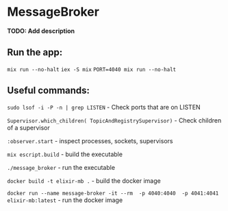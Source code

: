 # MessageBroker

**TODO: Add description**

## Run the app:
`mix run --no-halt`
`iex -S mix`
`PORT=4040 mix run --no-halt`

## Useful commands:
`sudo lsof -i -P -n | grep LISTEN` - Check ports that are on LISTEN

`Supervisor.which_children( TopicAndRegistrySupervisor)` - Check children of a supervisor

`:observer.start` - inspect processes, sockets, supervisors

`mix escript.build` - build the executable

`./message_broker` - run the executable

`docker build -t elixir-mb .` - build the docker image

`docker run --name message-broker -it --rm  -p 4040:4040  -p 4041:4041 elixir-mb:latest`  - run the docker image
